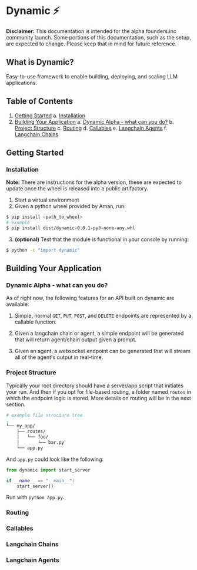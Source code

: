 # Dynamic ⚡️

**Disclaimer:** This documentation is intended for the alpha founders.inc community launch. Some portions of this documentation, such as the setup, are expected to change. Please keep that in mind for future reference.

## What is Dynamic?

Easy-to-use framework to enable building, deploying, and scaling LLM applications.

## Table of Contents

1. [Getting Started](#getting-started)
   a. [Installation](#installation)
   <!-- b. [Concepts](#concepts) -->
2. [Building Your Application](#building-your-application)
   a. [Dynamic Alpha - what can you do?](#dynamic-alpha---what-can-you-do)
   b. [Project Structure](#project-structure)
   c. [Routing](#routing)
   d. [Callables](#callables)
   e. [Langchain Agents](#langchain-agents)
   f. [Langchain Chains](#langchain-chains)

## Getting Started

### Installation

**Note:** There are instructions for the alpha version, these are expected to update once the wheel is released into a public artifactory.

1. Start a virtual environment
2. Given a python wheel provided by Aman, run:

```bash
$ pip install <path_to_wheel>
# example
$ pip install dist/dynamic-0.0.1-py3-none-any.whl
```

3. **(optional)** Test that the module is functional in your console by running:

```bash
$ python -c "import dynamic"
```

<!-- ### Concepts -->

## Building Your Application

### Dynamic Alpha - what can you do?

As of right now, the following features for an API built on dynamic are available:

1. Simple, normal `GET`, `PUT`, `POST`, and `DELETE` endpoints are represented by a callable function.

2. Given a langchain chain or agent, a simple endpoint will be generated that will return agent/chain output given a prompt.

3. Given an agent, a websocket endpoint can be generated that will stream all of the agent's output in real-time.

### Project Structure

Typically your root directory should have a server/app script that initiates your run. And then if you opt for file-based routing, a folder named `routes` in which the endpoint logic is stored. More details on routing will be in the next section.

```bash
# example file structure tree
.
└── my_app/
    ├── routes/
    │   └── foo/
    │       └── bar.py
    └── app.py
```

And `app.py` could look like the following:

```python
from dynamic import start_server

if __name__ == "__main__":
    start_server()
```

Run with `python app.py`.

### Routing

### Callables

### Langchain Chains

### Langchain Agents
